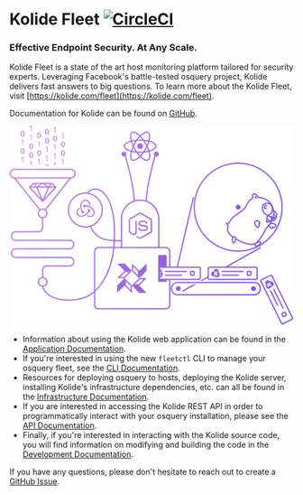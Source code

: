 # Kolide Fleet [![CircleCI](https://circleci.com/gh/kolide/fleet.svg?style=svg&circle-token=2573c239b7f18967040d2dec95ca5f71cfc90693)](https://circleci.com/gh/kolide/fleet)

### Effective Endpoint Security. At Any Scale.

Kolide Fleet is a state of the art host monitoring platform tailored for security experts. Leveraging Facebook's battle-tested osquery project, Kolide delivers fast answers to big questions. To learn more about the Kolide Fleet, visit [https://kolide.com/fleet](https://kolide.com/fleet).

Documentation for Kolide can be found on [GitHub](./docs/README.md).

[![Kolide](./assets/images/rube.png)](https://kolide.com/fleet)

- Information about using the Kolide web application can be found in the [Application Documentation](./docs/application/README.md).
- If you're interested in using the new `fleetctl` CLI to manage your osquery fleet, see the [CLI Documentation](./docs/cli/README.md).
- Resources for deploying osquery to hosts, deploying the Kolide server, installing Kolide's infrastructure dependencies, etc. can all be found in the [Infrastructure Documentation](./docs/infrastructure/README.md).
- If you are interested in accessing the Kolide REST API in order to programmatically interact with your osquery installation, please see the [API Documentation](./docs/api/README.md).
- Finally, if you're interested in interacting with the Kolide source code, you will find information on modifying and building the code in the [Development Documentation](./docs/development/README.md).

If you have any questions, please don't hesitate to reach out to create a [GitHub Issue](https://github.com/kolide/fleet).
